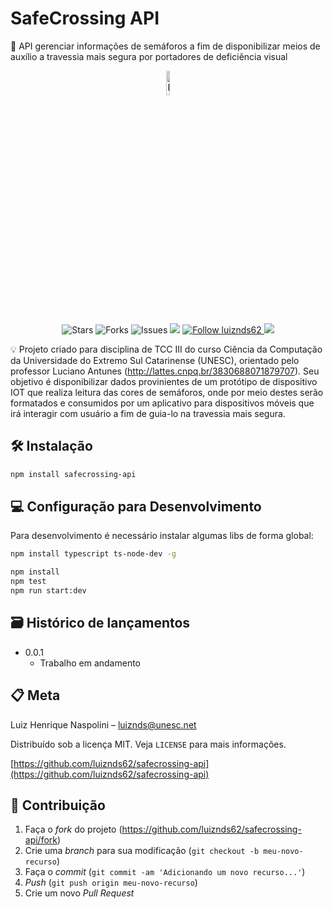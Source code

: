 # SafeCrossing API

📜 API gerenciar informações de semáforos a fim de disponibilizar meios de auxílio a travessia mais segura por portadores de deficiência visual

<p align="center">
<img src="https://www.flaticon.com/svg/vstatic/svg/4312/4312140.svg?token=exp=1615479679~hmac=fb2e2eeeebb0a34d8fc9a91d17b8d25a" alt="Logo" border="0" width="10%">
</p>

<p align="center">     
   <img alt="Stars" src="https://img.shields.io/github/stars/luiznds62/safecrossing-api" />

   <img alt="Forks" src="https://img.shields.io/github/forks/luiznds62/safecrossing-api" />

   <img alt="Issues" src="https://img.shields.io/github/issues/luiznds62/safecrossing-api" />

   <img src="https://circleci.com/gh/luiznds62/safecrossing-api.svg?style=svg">

   <a href="https://github.com/luiznds62">
    <img alt="Follow luiznds62" src="https://img.shields.io/static/v1?label=Follow&message=luiznds62" />
   </a>

   <a href="https://codecov.io/gh/luiznds62/safecrossing-api">
    <img src="https://codecov.io/gh/luiznds62/safecrossing-api/branch/master/graph/badge.svg?token=YXFIXVHJ9M"/>
   </a>
</p>

💡 Projeto criado para disciplina de TCC III do curso Ciência da Computação da Universidade do Extremo Sul Catarinense (UNESC), orientado pelo professor Luciano Antunes (http://lattes.cnpq.br/3830688071879707). Seu objetivo é disponibilizar dados provinientes de um protótipo de dispositivo IOT que realiza leitura das cores de semáforos, onde por meio destes serão formatados e consumidos por um aplicativo para dispositivos móveis que irá interagir com usuário a fim de guia-lo na travessia mais segura.

## 🛠 Instalação

```sh
npm install safecrossing-api
```

## 💻 Configuração para Desenvolvimento

Para desenvolvimento é necessário instalar algumas libs de forma global:

```sh
npm install typescript ts-node-dev -g
```

```sh
npm install
npm test
npm run start:dev
```

## 🗃 Histórico de lançamentos

- 0.0.1
  - Trabalho em andamento

## 📋 Meta

Luiz Henrique Naspolini – luiznds@unesc.net

Distribuído sob a licença MIT. Veja `LICENSE` para mais informações.

[https://github.com/luiznds62/safecrossing-api](https://github.com/luiznds62/safecrossing-api)

## 🚀 Contribuição

1. Faça o _fork_ do projeto (<https://github.com/luiznds62/safecrossing-api/fork>)
2. Crie uma _branch_ para sua modificação (`git checkout -b meu-novo-recurso`)
3. Faça o _commit_ (`git commit -am 'Adicionando um novo recurso...'`)
4. _Push_ (`git push origin meu-novo-recurso`)
5. Crie um novo _Pull Request_
